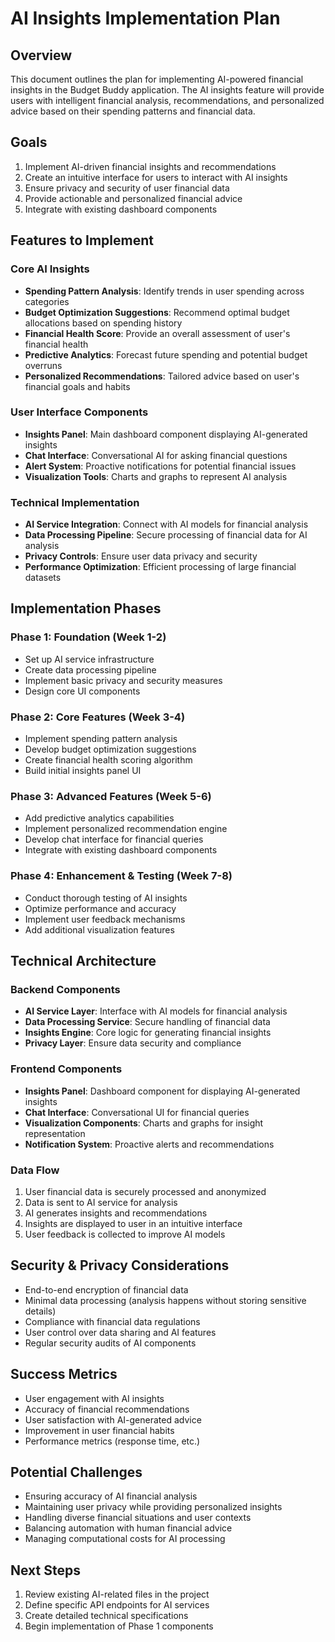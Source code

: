 # AI Insights Implementation Plan

## Overview
This document outlines the plan for implementing AI-powered financial insights in the Budget Buddy application. The AI insights feature will provide users with intelligent financial analysis, recommendations, and personalized advice based on their spending patterns and financial data.

## Goals
1. Implement AI-driven financial insights and recommendations
2. Create an intuitive interface for users to interact with AI insights
3. Ensure privacy and security of user financial data
4. Provide actionable and personalized financial advice
5. Integrate with existing dashboard components

## Features to Implement

### Core AI Insights
- **Spending Pattern Analysis**: Identify trends in user spending across categories
- **Budget Optimization Suggestions**: Recommend optimal budget allocations based on spending history
- **Financial Health Score**: Provide an overall assessment of user's financial health
- **Predictive Analytics**: Forecast future spending and potential budget overruns
- **Personalized Recommendations**: Tailored advice based on user's financial goals and habits

### User Interface Components
- **Insights Panel**: Main dashboard component displaying AI-generated insights
- **Chat Interface**: Conversational AI for asking financial questions
- **Alert System**: Proactive notifications for potential financial issues
- **Visualization Tools**: Charts and graphs to represent AI analysis

### Technical Implementation
- **AI Service Integration**: Connect with AI models for financial analysis
- **Data Processing Pipeline**: Secure processing of financial data for AI analysis
- **Privacy Controls**: Ensure user data privacy and security
- **Performance Optimization**: Efficient processing of large financial datasets

## Implementation Phases

### Phase 1: Foundation (Week 1-2)
- Set up AI service infrastructure
- Create data processing pipeline
- Implement basic privacy and security measures
- Design core UI components

### Phase 2: Core Features (Week 3-4)
- Implement spending pattern analysis
- Develop budget optimization suggestions
- Create financial health scoring algorithm
- Build initial insights panel UI

### Phase 3: Advanced Features (Week 5-6)
- Add predictive analytics capabilities
- Implement personalized recommendation engine
- Develop chat interface for financial queries
- Integrate with existing dashboard components

### Phase 4: Enhancement & Testing (Week 7-8)
- Conduct thorough testing of AI insights
- Optimize performance and accuracy
- Implement user feedback mechanisms
- Add additional visualization features

## Technical Architecture

### Backend Components
- **AI Service Layer**: Interface with AI models for financial analysis
- **Data Processing Service**: Secure handling of financial data
- **Insights Engine**: Core logic for generating financial insights
- **Privacy Layer**: Ensure data security and compliance

### Frontend Components
- **Insights Panel**: Dashboard component for displaying AI-generated insights
- **Chat Interface**: Conversational UI for financial queries
- **Visualization Components**: Charts and graphs for insight representation
- **Notification System**: Proactive alerts and recommendations

### Data Flow
1. User financial data is securely processed and anonymized
2. Data is sent to AI service for analysis
3. AI generates insights and recommendations
4. Insights are displayed to user in an intuitive interface
5. User feedback is collected to improve AI models

## Security & Privacy Considerations
- End-to-end encryption of financial data
- Minimal data processing (analysis happens without storing sensitive details)
- Compliance with financial data regulations
- User control over data sharing and AI features
- Regular security audits of AI components

## Success Metrics
- User engagement with AI insights
- Accuracy of financial recommendations
- User satisfaction with AI-generated advice
- Improvement in user financial habits
- Performance metrics (response time, etc.)

## Potential Challenges
- Ensuring accuracy of AI financial analysis
- Maintaining user privacy while providing personalized insights
- Handling diverse financial situations and user contexts
- Balancing automation with human financial advice
- Managing computational costs for AI processing

## Next Steps
1. Review existing AI-related files in the project
2. Define specific API endpoints for AI services
3. Create detailed technical specifications
4. Begin implementation of Phase 1 components